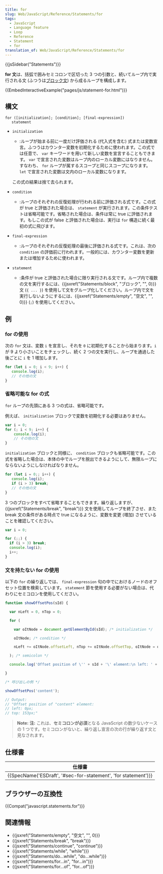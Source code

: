 ```yaml
---
title: for
slug: Web/JavaScript/Reference/Statements/for
tags:
  - JavaScript
  - Language feature
  - Loop
  - Reference
  - Statement
  - for
translation_of: Web/JavaScript/Reference/Statements/for
---
```

{{jsSidebar("Statements")}}

**for 文**は、括弧で囲みセミコロンで区切った 3 つの引数と、続いてループ内で実行される文 (ふつうは[ブロック文](/ja/docs/Web/JavaScript/Reference/Statements/block)) から成るループを構成します。

{{EmbedInteractiveExample("pages/js/statement-for.html")}}

## 構文

```
for ([initialization]; [condition]; [final-expression])
   statement
```

- `initialization`

  - :ループが始まる前に一度だけ評価される (代入式を含む) 式または変数宣言。ふつうはカウンター変数を初期化するために使われます。この式では任意で、 `var` キーワードを用いて新しい変数を宣言することもできます。 `var` で宣言された変数はループ内のローカル変数にはなりません。すなわち、 `for` ループが属するスコープと同じスコープになります。 `let` で宣言された変数は文内のローカル変数になります。

   この式の結果は捨て去られます。
- `condition`

  - :ループのそれぞれの反復処理が行われる前に評価される式です。この式が true と評価された場合は、 `statement` が実行されます。この条件テストは省略可能です。省略された場合は、条件は常に true に評価されます。もしこの式が false と評価された場合は、実行は `for` 構造に続く最初の式に飛びます。
- `final-expression`

  - :ループのそれぞれの反復処理の最後に評価される式です。これは、次の `condition` の評価前に行われます。一般的には、カウンター変数を更新または増加するために使われます。
- `statement`

  - :条件が true と評価された場合に限り実行される文です。ループ内で複数の文を実行するには、{{jsxref("Statements/block", "ブロック", "", 0)}}文 (`{ ... }`) を使用して文をグループ化してください。ループ内で文を実行しないようにするには、{{jsxref("Statements/empty", "空文", "", 0)}} (`;`) を使用してください。

## 例

### for の使用

次の `for` 文は、変数 `i` を宣言し、それを `0` に初期化することから始まります。`i` が 9 より小さいことをチェックし、続く 2 つの文を実行し、ループを通過した後ごとに `i` を 1 増加します。

```js
for (let i = 0; i < 9; i++) {
   console.log(i);
   // その他の文
}
```

### 省略可能な for の式

`for` ループの先頭にある 3 つの式は、省略可能です。

例えば、 `initialization` ブロックで変数を初期化する必要はありません。

```js
var i = 0;
for (; i < 9; i++) {
    console.log(i);
    // その他の文
}
```

`initialization` ブロックと同様に、 `condition` ブロックも省略可能です。この式を省略した場合は、本体の中でループを脱出できるようにして、無限ループにならないようにしなければなりません。

```js
for (let i = 0;; i++) {
   console.log(i);
   if (i > 3) break;
   // その他の文
}
```

3 つのブロックをすべて省略することもできます。繰り返しますが、 {{jsxref("Statements/break", "break")}} 文を使用してループを終了させ、また break 文の条件がある時点で true になるように、変数を変更 (増加) させていることを確認してください。

```js
var i = 0;

for (;;) {
  if (i > 3) break;
  console.log(i);
  i++;
}
```

### 文を持たない for の使用

以下の `for` の繰り返しでは、 `final-expression` 句の中でにおけるノードのオフセット位置を検索しています。 `statement` 節を使用する必要がない場合は、代わりにセミコロンを使用してください。

```js
function showOffsetPos(sId) {

  var nLeft = 0, nTop = 0;

  for (

    var oItNode = document.getElementById(sId); /* initialization */

    oItNode; /* condition */

    nLeft += oItNode.offsetLeft, nTop += oItNode.offsetTop, oItNode = oItNode.offsetParent /* final-expression */

  ); /* semicolon */

  console.log('Offset position of \'' + sId + '\' element:\n left: ' + nLeft + 'px;\n top: ' + nTop + 'px;');

}

/* 呼び出しの例 */

showOffsetPos('content');

// Output:
// "Offset position of "content" element:
// left: 0px;
// top: 153px;"
```

> **Note:** **注:** これは、**セミコロンが必須**となる JavaScript の数少ないケースの 1 つです。セミコロンがないと、繰り返し宣言の次の行が繰り返す文と見なされます。

## 仕様書

| 仕様書                                                                               |
| ------------------------------------------------------------------------------------ |
| {{SpecName('ESDraft', '#sec-for-statement', 'for statement')}} |

## ブラウザーの互換性

{{Compat("javascript.statements.for")}}

## 関連情報

- {{jsxref("Statements/empty", "空文", "", 0)}}
- {{jsxref("Statements/break", "break")}}
- {{jsxref("Statements/continue", "continue")}}
- {{jsxref("Statements/while", "while")}}
- {{jsxref("Statements/do...while", "do...while")}}
- {{jsxref("Statements/for...in", "for...in")}}
- {{jsxref("Statements/for...of", "for...of")}}
